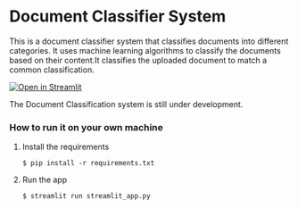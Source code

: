 # Document Classifier System

This is a document classifier system that classifies documents into different categories. It uses machine learning algorithms to classify the documents based on their content.It classifies the uploaded document to match a common classification.

[![Open in Streamlit](https://static.streamlit.io/badges/streamlit_badge_black_white.svg)](https://blank-app-template.streamlit.app/)



The Document Classification system is still under development.

### How to run it on your own machine

1. Install the requirements

   ```
   $ pip install -r requirements.txt
   ```

2. Run the app

   ```
   $ streamlit run streamlit_app.py
   ```


